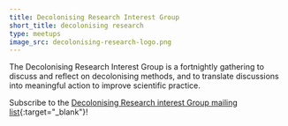 ```yaml
---
title: Decolonising Research Interest Group
short_title: decolonising research
type: meetups
image_src: decolonising-research-logo.png
---
```


The Decolonising Research Interest Group is a fortnightly gathering to discuss and reflect on decolonising methods, and to translate discussions into meaningful action to improve scientific practice.  

Subscribe to the [Decolonising Research interest Group mailing list](https://web.maillist.ox.ac.uk/ox/subscribe/decolonising-research){:target="_blank"}!
